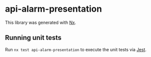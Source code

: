 # api-alarm-presentation

This library was generated with [Nx](https://nx.dev).

## Running unit tests

Run `nx test api-alarm-presentation` to execute the unit tests via [Jest](https://jestjs.io).
